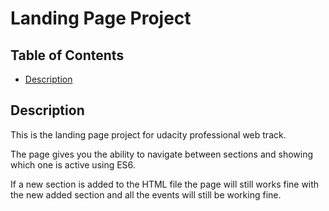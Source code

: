 # Landing Page Project

## Table of Contents

* [Description](#Description)

## Description

This is the landing page project for udacity professional web track.

The page gives you the ability to navigate between sections and showing which one is active using ES6.

If a new section is added to the HTML file the page will still works fine with the new added section and all the events will still be working fine.
